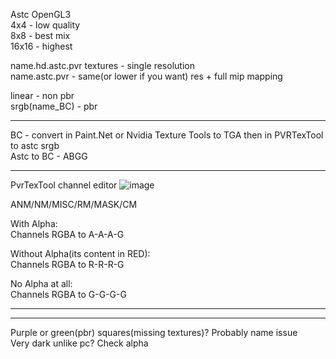 Astc OpenGL3  
4x4 - low quality  
8x8 - best mix  
16x16 - highest  

name.hd.astc.pvr textures - single resolution  
name.astc.pvr - same(or lower if you want) res + full mip mapping  

linear - non pbr  
srgb(name_BC) - pbr  

-----------------------------  

BC - convert in Paint.Net or Nvidia Texture Tools to TGA then in PVRTexTool to astc srgb  
Astc to BC - ABGG  

-----------------------------  

PvrTexTool channel editor ![image](https://github.com/user-attachments/assets/77df45b8-8ead-4d62-ab2c-e1874d0b6760)  

ANM/NM/MISC/RM/MASK/CM  

With Alpha:  
Channels RGBA to A-A-A-G  

Without Alpha(its content in RED):  
Channels RGBA to R-R-R-G  

No Alpha at all:  
Channels RGBA to G-G-G-G  

-----------------------------
-----------------------------

Purple or green(pbr) squares(missing textures)? Probably name issue  
Very dark unlike pc? Check alpha  
